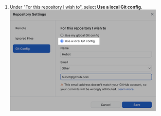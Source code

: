 1. Under "For this repository I wish to", select **Use a local Git config**.
![Primary remote repository field](/assets/images/help/desktop/use-local-git-config.png)
